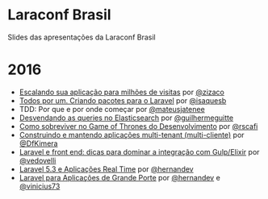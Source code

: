 # Laraconf Brasil
Slides das apresentações da Laraconf Brasil

# 2016
- [Escalando sua aplicação para milhões de visitas](https://speakerdeck.com/zizaco/escalando-sua-aplicacao-para-milhoes-de-visitas) por [@zizaco](https://github.com/zizaco)
- [Todos por um. Criando pacotes para o Laravel](http://www.slideshare.net/IsaquedeSouzaBarbosa/todos-por-1) por [@isaquesb](https://github.com/isaquesb) 
- TDD: Por que e por onde começar por [@mateusjatenee](https://github.com/mateusjatenee)
- [Desvendando as queries no Elasticsearch](https://speakerdeck.com/guilhermeguitte/desvendando-as-queries-no-elasticsearch-v2) por [@guilhermeguitte](https://github.com/guilhermeguitte)
- [Como sobreviver no Game of Thrones do Desenvolvimento](https://speakerdeck.com/rscafi/como-sobreviver-no-game-of-thrones-do-desenvolvimento) por [@rscafi](https://github.com/rscafi)
- [Construindo e mantendo aplicações multi-tenant (multi-cliente)]() por [@DfKimera](https://github.com/DfKimera)
- [Laravel e front end: dicas para dominar a integração com Gulp/Elixir](http://slides.com/vedovelli/laraconf-brasil-2016) por [@vedovelli](https://github.com/vedovelli)
- [Laravel 5.3 e Aplicações Real Time](https://speakerdeck.com/hernandev/laravel-5-dot-3-e-aplicacoes-real-time) por [@hernandev](https://github.com/hernandev)
- [Laravel para Aplicações de Grande Porte](https://speakerdeck.com/vinicius73/laravel-para-aplicacoes-de-grande-porte) por [@hernandev](https://github.com/hernandev) e [@vinicius73](https://github.com/vinicius73)
